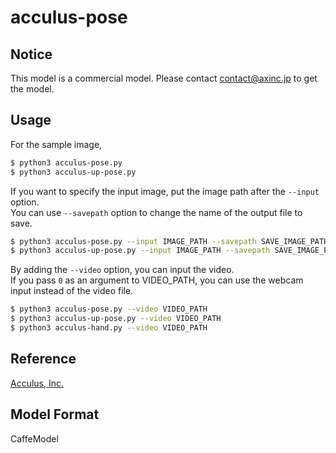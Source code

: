 # acculus-pose

## Notice

This model is a commercial model. Please contact contact@axinc.jp to get the model.

## Usage

For the sample image,
``` bash
$ python3 acculus-pose.py
$ python3 acculus-up-pose.py
```

If you want to specify the input image, put the image path after the `--input` option.  
You can use `--savepath` option to change the name of the output file to save.
```bash
$ python3 acculus-pose.py --input IMAGE_PATH --savepath SAVE_IMAGE_PATH
$ python3 acculus-up-pose.py --input IMAGE_PATH --savepath SAVE_IMAGE_PATH
```

By adding the `--video` option, you can input the video.   
If you pass `0` as an argument to VIDEO_PATH, you can use the webcam input instead of the video file.
```bash
$ python3 acculus-pose.py --video VIDEO_PATH
$ python3 acculus-up-pose.py --video VIDEO_PATH
$ python3 acculus-hand.py --video VIDEO_PATH
```

## Reference

[Acculus, Inc.](https://acculus.jp/)

## Model Format

CaffeModel
